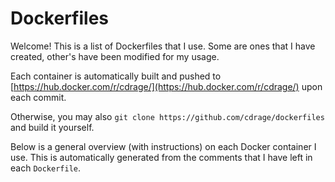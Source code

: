 # Dockerfiles
Welcome! This is a list of Dockerfiles that I use. Some are ones that I have created, other's have been modified for my usage.

Each container is automatically built and pushed to [https://hub.docker.com/r/cdrage/](https://hub.docker.com/r/cdrage/) upon each commit.

Otherwise, you may also `git clone https://github.com/cdrage/dockerfiles` and build it yourself.

Below is a general overview (with instructions) on each Docker container I use. This is automatically generated from the comments that I have left in each `Dockerfile`.


